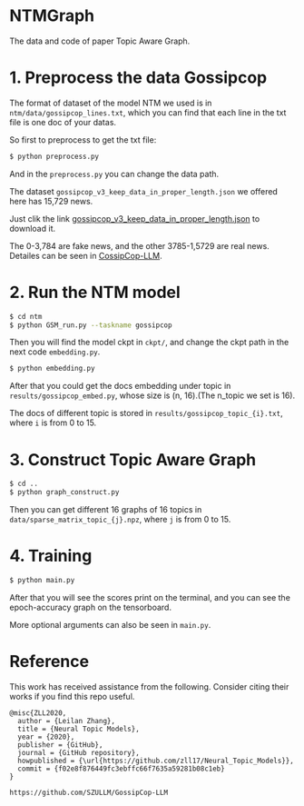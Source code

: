 # NTMGraph
The data and code of paper Topic Aware Graph.

# 1. Preprocess the data Gossipcop
The format of dataset of the model NTM we used is in `ntm/data/gossipcop_lines.txt`, which you can find that each line in the txt file is one doc of your datas.

So first to preprocess to get the txt file:

```bash
$ python preprocess.py
```
And in the `preprocess.py` you can change the data path. 

The dataset `gossipcop_v3_keep_data_in_proper_length.json` we offered here has 15,729 news. 

Just clik the link [gossipcop_v3_keep_data_in_proper_length.json](https://drive.google.com/file/d/1I0ZLKxlblGmZxTI5rV9vDcWcmJf3uIeu/view?usp=drive_link) to download it.

The 0-3,784 are fake news, and the other 3785-1,5729 are real news. Detailes can be seen in [CossipCop-LLM](https://github.com/SZULLM/GossipCop-LLM).

# 2. Run the NTM model
```bash
$ cd ntm
$ python GSM_run.py --taskname gossipcop
```
Then you will find the model ckpt in `ckpt/`, and change the ckpt path in the next code `embedding.py`.
```bash
$ python embedding.py
```
After that you could get the docs embedding under topic in `results/gossipcop_embed.py`, whose size is (n, 16).(The n_topic we set is 16).

The docs of different topic is stored in `results/gossipcop_topic_{i}.txt`, where `i` is from 0 to 15.

# 3. Construct Topic Aware Graph
```bash
$ cd ..
$ python graph_construct.py
```
Then you can get different 16 graphs of 16 topics in `data/sparse_matrix_topic_{j}.npz`, where `j` is from 0 to 15.

# 4. Training
```bash
$ python main.py
```
After that you will see the scores print on the terminal, and you can see the epoch-accuracy graph on the tensorboard.

More optional arguments can also be seen in `main.py`.

# Reference
This work has received assistance from the following. Consider citing their works if you find this repo useful.

```
@misc{ZLL2020,
  author = {Leilan Zhang},
  title = {Neural Topic Models},
  year = {2020},
  publisher = {GitHub},
  journal = {GitHub repository},
  howpublished = {\url{https://github.com/zll17/Neural_Topic_Models}},
  commit = {f02e8f876449fc3ebffc66f7635a59281b08c1eb}
}
```
```
https://github.com/SZULLM/GossipCop-LLM
```

